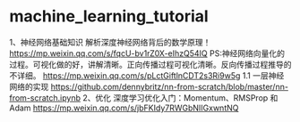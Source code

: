 # machine_learning_tutorial
1、神经网络基础知识
解析深度神经网络背后的数学原理！
https://mp.weixin.qq.com/s/fqcU-bv1rZ0X-eIhzQ54IQ
PS:神经网络向量化的过程。可视化做的好，讲解清晰。正向传播过程可视化清晰。反向传播过程推导的不详细。
https://mp.weixin.qq.com/s/pLctGiftlnCDT2s3Ri9w5g
1.1 一层神经网络的实现
https://github.com/dennybritz/nn-from-scratch/blob/master/nn-from-scratch.ipynb
2、优化
深度学习优化入门：Momentum、RMSProp 和 Adam
https://mp.weixin.qq.com/s/jbFKIdy7RWGbNIIGxwntNQ
